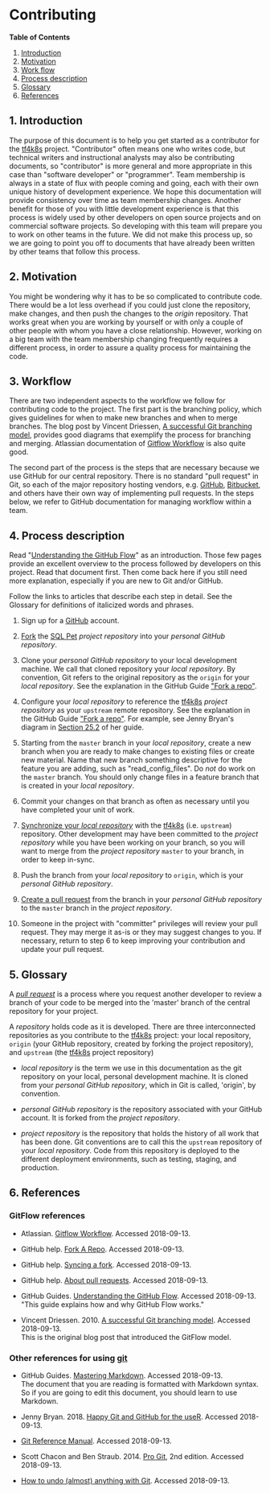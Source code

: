 # Contributing

**Table of Contents**

1. <a href="#introduction">Introduction</a><br>
1. <a href="#motivation">Motivation</a><br>
1. <a href="#workflow">Work flow</a><br>
1. <a href="#process">Process description</a><br>
1. <a href="#glossary">Glossary</a><br>
1. <a href="#references">References</a>

## <a name="introduction">1. Introduction</a>
The purpose of this document is to help you get started as a contributor for the [tf4k8s](https://github.com/pacphi/tf4k8s/) project. "Contributor" often means one who writes code, but technical writers and instructional analysts may also be contributing documents, so "contributor" is more general and more appropriate in this case than "software developer" or "programmer". Team membership is always in a state of flux with people coming and going, each with their own unique history of development experience. We hope this documentation will provide consistency over time as team membership changes. Another benefit for those of you with little development experience is that this process is widely used by other developers on open source projects and on commercial software projects. So developing with this team will prepare you to work on other teams in the future. We did not make this process up, so we are going to point you off to documents that have already been written by other teams that follow this process.

## <a name="motivation">2. Motivation</a>

You might be wondering why it has to be so complicated to contribute code. There would be a lot less overhead if you could just clone the repository, make changes, and then push the changes to the _origin_ repository. That works great when you are working by yourself or with only a couple of other people with whom you have a close relationship. However, working on a big team with the team membership changing frequently requires a different process, in order to assure a quality process for maintaining the code.

## <a name="workflow">3. Workflow</a>

There are two independent aspects to the workflow we follow for contributing code to the project. The first part is the branching policy, which gives guidelines for when to make new branches and when to merge branches. The blog post by Vincent Driessen, [A successful Git branching model](http://nvie.com/posts/a-successful-git-branching-model/), provides good diagrams that exemplify the process for branching and merging. Atlassian documentation of [Gitflow Workflow](https://www.atlassian.com/git/tutorials/comparing-workflows/gitflow-workflow) is also quite good.

The second part of the process is the steps that are necessary because we use GitHub for our central repository. There is no standard "pull request" in Git, so each of the major repository hosting vendors, e.g. [GitHub](https://github.com/), [Bitbucket](https://bitbucket.org/), and others have their own way of implementing pull requests. In the steps below, we refer to GitHub documentation for managing workflow within a team.

## <a name="process">4. Process description</a>

Read "[Understanding the GitHub Flow](https://guides.github.com/introduction/flow/)" as an introduction. Those few pages provide an excellent overview to the process followed by developers on this project. Read that document first. Then come back here if you still need more explanation, especially if you are new to Git and/or GitHub.

Follow the links to articles that describe each step in detail. See the Glossary for definitions of italicized words and phrases.

1. Sign up for a [GitHub](https://github.com/) account.

2. [Fork](https://help.github.com/articles/fork-a-repo/) the [SQL Pet](https://github.com/smithjd/sql-pet/) _project repository_ into your _personal GitHub repository_.

3. Clone your _personal GitHub repository_ to your local development machine. We call that cloned repository your _local repository_. By convention, Git refers to the original repository as the `origin` for your _local repository_. See the explanation in the GitHub Guide ["Fork a repo"](https://help.github.com/articles/fork-a-repo/).

4. Configure your _local repository_ to reference the [tf4k8s](https://github.com/pacphi/tf4k8s/) _project repository_ as your `upstream` remote repository. See the explanation in the GitHub Guide ["Fork a repo"](https://help.github.com/articles/fork-a-repo/).  For example, see Jenny Bryan's diagram in [Section 25.2](http://happygitwithr.com/fork.html) of her guide.

5. Starting from the `master` branch in your _local repository_, create a new branch when you are ready to make changes to existing files or create new material. Name that new branch something descriptive for the feature you are adding, such as "read_config_files". Do _not_ do work on the `master` branch. You should only change files in a feature branch that is created in your _local repository_.

6. Commit your changes on that branch as often as necessary until you have completed your unit of work.

7. [Synchronize your _local repository_](https://help.github.com/articles/syncing-a-fork/) with the [tf4k8s](https://github.com/pacphi/tf4k8s/) (i.e. `upstream`) repository. Other development may have been committed to the _project repository_ while you have been working on your branch, so you will want to merge from the _project repository_ `master` to your branch, in order to keep in-sync.

8. Push the branch from your _local repository_ to `origin`, which is your _personal GitHub repository_.

9. [Create a pull request](https://help.github.com/articles/using-pull-requests/) from the branch in your _personal GitHub repository_ to the `master` branch in the _project repository_.

10. Someone in the project with "committer" privileges will review your pull request. They may merge it as-is or they may suggest changes to you. If necessary, return to step 6 to keep improving your contribution and update your pull request.

## <a name="glossary">5. Glossary</a>

A _[pull request](https://help.github.com/articles/using-pull-requests/)_ is a process where you request another developer to review a branch of your code to be merged into the 'master' branch of the central repository for your project.

A _repository_ holds code as it is developed. There are three interconnected repositories as you contribute to the [tf4k8s](https://github.com/pacphi/tf4k8s/) project: your local repository, `origin` (your GitHub repository, created by forking the project repository), and `upstream` (the [tf4k8s](https://github.com/pacphi/tf4k8s/) project repository)

* _local repository_ is the term we use in this documentation as the git repository on your local, personal development machine. It is cloned from your _personal GitHub repository_, which in Git is called, 'origin', by convention.

* _personal GitHub repository_ is the repository associated with your GitHub account. It is forked from the _project repository_.

* _project repository_ is the repository that holds the history of all work that has been done. Git conventions are to call this the `upstream` repository of your _local repository_. Code from this repository is deployed to the different deployment environments, such as testing, staging, and production.

## <a name="references">6. References</a>

### GitFlow references

* Atlassian. [Gitflow Workflow](https://www.atlassian.com/git/tutorials/comparing-workflows/gitflow-workflow). Accessed 2018-09-13.

* GitHub help. [Fork A Repo](https://help.github.com/articles/fork-a-repo/). Accessed 2018-09-13.

* GitHub help. [Syncing a fork](https://help.github.com/articles/syncing-a-fork/). Accessed 2018-09-13.

* GitHub help. [About pull requests](https://help.github.com/articles/using-pull-requests/). Accessed 2018-09-13.

* GitHub Guides. [Understanding the GitHub Flow](https://guides.github.com/introduction/flow/). Accessed 2018-09-13.<br>"This guide explains how and why GitHub Flow works."

* Vincent Driessen. 2010. [A successful Git branching model](http://nvie.com/posts/a-successful-git-branching-model/). Accessed 2018-09-13.<br>This is the original blog post that introduced the GitFlow model.

### Other references for using [git](https://git-scm.com/)

* GitHub Guides. [Mastering Markdown](https://guides.github.com/features/mastering-markdown/). Accessed 2018-09-13.<br>The document that you are reading is formatted with Markdown syntax. So if you are going to edit this document, you should learn to use Markdown.

* Jenny Bryan. 2018. [Happy Git and GitHub for the useR](http://happygitwithr.com/). Accessed 2018-09-13.

* [Git Reference Manual](https://git-scm.com/docs). Accessed 2018-09-13.

* Scott Chacon and Ben Straub. 2014. [Pro Git](https://git-scm.com/book/en/), 2nd edition. Accessed 2018-09-13.

* [How to undo (almost) anything with Git](https://github.com/blog/2019-how-to-undo-almost-anything-with-git). Accessed 2018-09-13.

